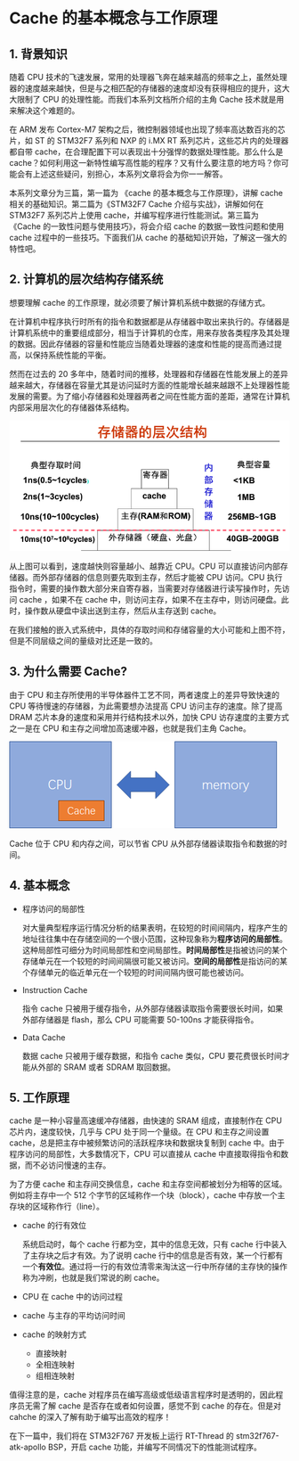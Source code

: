 # Cache 的基本概念与工作原理

## 1. 背景知识

随着 CPU 技术的飞速发展，常用的处理器飞奔在越来越高的频率之上，虽然处理器的速度越来越快，但是与之相匹配的存储器的速度却没有获得相应的提升，这大大限制了 CPU 的处理性能。而我们本系列文档所介绍的主角 Cache 技术就是用来解决这个难题的。

在 ARM 发布 Cortex-M7 架构之后，微控制器领域也出现了频率高达数百兆的芯片，如 ST 的 STM32F7 系列和 NXP 的 i.MX RT 系列芯片，这些芯片内的处理器都自带 cache，在合理配置下可以表现出十分强悍的数据处理性能。那么什么是 cache？如何利用这一新特性编写高性能的程序？又有什么要注意的地方吗？你可能会有上述这些疑问，别担心，本系列文章将会为你一一解答。

本系列文章分为三篇，第一篇为 《cache 的基本概念与工作原理》，讲解 cache 相关的基础知识。第二篇为《STM32F7 Cache 介绍与实战》，讲解如何在 STM32F7 系列芯片上使用 cache，并编写程序进行性能测试。第三篇为《Cache 的一致性问题与使用技巧》，将会介绍 cache 的数据一致性问题和使用 cache 过程中的一些技巧。下面我们从 cache 的基础知识开始，了解这一强大的特性吧。

## 2. 计算机的层次结构存储系统

想要理解 cache 的工作原理，就必须要了解计算机系统中数据的存储方式。

在计算机中程序执行时所有的指令和数据都是从存储器中取出来执行的。存储器是计算机系统中的重要组成部分，相当于计算机的仓库，用来存放各类程序及其处理的数据。因此存储器的容量和性能应当随着处理器的速度和性能的提高而通过提高，以保持系统性能的平衡。

然而在过去的 20 多年中，随着时间的推移，处理器和存储器在性能发展上的差异越来越大，存储器在容量尤其是访问延时方面的性能增长越来越跟不上处理器性能发展的需要。为了缩小存储器和处理器两者之间在性能方面的差距，通常在计算机内部采用层次化的存储器体系结构。

![1555224270606](assets/1555224270606.png)

从上图可以看到，速度越快则容量越小、越靠近 CPU。CPU 可以直接访问内部存储器。而外部存储器的信息则要先取到主存，然后才能被 CPU 访问。CPU 执行指令时，需要的操作数大部分来自寄存器，当需要对存储器进行读写操作时，先访问 cache ，如果不在 cache 中，则访问主存，如果不在主存中，则访问硬盘。此时，操作数从硬盘中读出送到主存，然后从主存送到 cache。

在我们接触的嵌入式系统中，具体的存取时间和存储容量的大小可能和上图不符，但是不同层级之间的量级对比还是一致的。

## 3. 为什么需要 Cache?

由于 CPU 和主存所使用的半导体器件工艺不同，两者速度上的差异导致快速的 CPU 等待慢速的存储器，为此需要想办法提高 CPU 访问主存的速度。除了提高 DRAM 芯片本身的速度和采用并行结构技术以外，加快 CPU 访存速度的主要方式之一是在 CPU 和主存之间增加高速缓冲器，也就是我们主角 Cache。

![1555230650567](assets/1555230650567.png)

Cache 位于 CPU 和内存之间，可以节省 CPU 从外部存储器读取指令和数据的时间。

## 4. 基本概念

- 程序访问的局部性

  对大量典型程序运行情况分析的结果表明，在较短的时间间隔内，程序产生的地址往往集中在存储空间的一个很小范围，这种现象称为**程序访问的局部性**。这种局部性可细分为时间局部性和空间局部性。**时间局部性**是指被访问的某个存储单元在一个较短的时间间隔很可能又被访问。**空间的局部性**是指访问的某个存储单元的临近单元在一个较短的时间间隔内很可能也被访问。

- Instruction Cache 

  指令 cache 只被用于缓存指令，从外部存储器读取指令需要很长时间，如果外部存储器是 flash，那么 CPU 可能需要 50-100ns 才能获得指令。

- Data Cache 

  数据 cache 只被用于缓存数据，和指令 cache 类似，CPU 要花费很长时间才能从外部的 SRAM 或者 SDRAM 取回数据。

## 5. 工作原理

cache 是一种小容量高速缓冲存储器，由快速的 SRAM 组成，直接制作在 CPU 芯片内，速度较快，几乎与 CPU 处于同一个量级。在 CPU 和主存之间设置 cache，总是把主存中被频繁访问的活跃程序块和数据块复制到 cache 中。由于程序访问的局部性，大多数情况下，CPU 可以直接从 cache 中直接取得指令和数据，而不必访问慢速的主存。

为了方便 cache 和主存间交换信息，cache 和主存空间都被划分为相等的区域。例如将主存中一个 512 个字节的区域称作一个块（block），cache 中存放一个主存块的区域称作行（line）。

- cache 的行有效位

  系统启动时，每个 cache 行都为空，其中的信息无效，只有 cache 行中装入了主存块之后才有效。为了说明 cache 行中的信息是否有效，某一个行都有一个**有效位**。通过将一行的有效位清零来淘汰这一行中所存储的主存快的操作称为冲刷，也就是我们常说的刷 cache。

- CPU 在 cache 中的访问过程

- cache 与主存的平均访问时间

- cache 的映射方式

  - 直接映射
  - 全相连映射
  - 组相连映射

值得注意的是，cache 对程序员在编写高级或低级语言程序时是透明的，因此程序员无需了解 cache 是否存在或者如何设置，感觉不到 cache 的存在。但是对 cahche 的深入了解有助于编写出高效的程序！

在下一篇中，我们将在 STM32F767 开发板上运行 RT-Thread 的 stm32f767-atk-apollo BSP，开启 cache 功能，并编写不同情况下的性能测试程序。